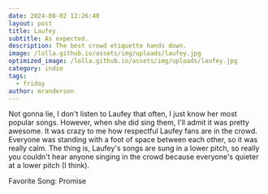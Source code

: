 ```yaml
---
date: 2024-08-02 12:26:40
layout: post
title: Laufey
subtitle: As expected.
description: The best crowd etiquette hands down.
image: /lolla.github.io/assets/img/uploads/laufey.jpg
optimized_image: /lolla.github.io/assets/img/uploads/laufey.jpg
category: indie
tags:
  - friday
author: mranderson
---
```


Not gonna lie, I don't listen to Laufey that often, I just know her most popular songs. However, when she did sing them, I'll admit it was pretty awesome. It was crazy to me how respectful Laufey fans are in the crowd. Everyone was standing with a foot of space between each other, so it was really calm. The thing is, Laufey's songs are sung in a lower pitch, so really you couldn't hear anyone singing in the crowd because everyone's quieter at a lower pitch (I think).

Favorite Song: Promise





